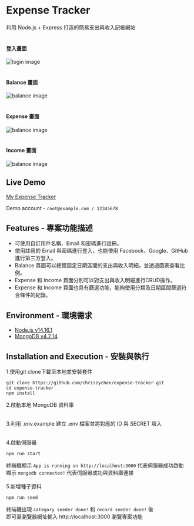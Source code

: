 # Expense Tracker
利用 Node.js + Express 打造的簡易支出與收入記帳網站 <br/><br/>
#### 登入畫面
![login image](https://github.com/chriszychen/expense-tracker/blob/main/public/images/login.PNG)
<br/><br/>

#### Balance 畫面
![balance image](https://github.com/chriszychen/expense-tracker/blob/main/public/images/balance.png)
<br/><br/>

#### Expense 畫面
![balance image](https://github.com/chriszychen/expense-tracker/blob/main/public/images/expense.png)
<br/><br/>

#### Income 畫面
![balance image](https://github.com/chriszychen/expense-tracker/blob/main/public/images/income.png)

## Live Demo
[My Expense Tracker](https://expense-tracker-demo-chris.herokuapp.com/)

Demo account - ```root@example.com / 12345678```


## Features - 專案功能描述

* 可使用自訂用戶名稱、Email 和密碼進行註冊。
* 使用註冊的 Email 與密碼進行登入，也能使用 Facebook、Google、GitHub 進行第三方登入。
* Balance 頁面可以總覽固定日期區間的支出與收入明細，並透過圖表查看比例。
* Expense 和 Income 頁面分別可以對支出與收入明細進行CRUD操作。
* Expense 和 Income 頁面也具有篩選功能，能夠使用分類及日期區間篩選符合條件的紀錄。

## Environment - 環境需求

* [Node.js v14.16.1](https://nodejs.org/en/)
* [MongoDB v4.2.14](https://www.mongodb.com/try/download/community)

## Installation and Execution - 安裝與執行
1.使用git clone下載至本地並安裝套件
```
git clone https://github.com/chriszychen/expense-tracker.git
cd expense-tracker
npm install 
```

2.啟動本地 MongoDB 資料庫<br/><br/>

3.利用 .env.example 建立 .env 檔案並將對應的 ID 與 SECRET 填入<br/><br/>

4.啟動伺服器
```
npm run start
```

終端機顯示 ```App is running on http://localhost:3000``` 代表伺服器成功啟動<br/>
顯示 ```mongodb connected!``` 代表伺服器成功與資料庫連接 <br/><br/>
5.新增種子資料
```
npm run seed
```
終端機出現 ```category seeder done!``` 和 ```record seeder done!``` 後 <br/>
即可至瀏覽器網址輸入 http://localhost:3000 瀏覽專案功能
